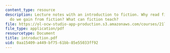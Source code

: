 ```yaml
---
content_type: resource
description: Lecture notes with an introduction to fiction. Why read fiction? What
  do we gain from fiction? What can fiction teach?
file: https://ol-ocw-studio-app-production.s3.amazonaws.com/courses/21l-012-forms-of-western-narrative-fall-2007/0aa15409a449bf7561bb85e55033ff92_introduction.pdf
file_type: application/pdf
resourcetype: Document
title: introduction.pdf
uid: 0aa15409-a449-bf75-61bb-85e55033ff92
---
```

